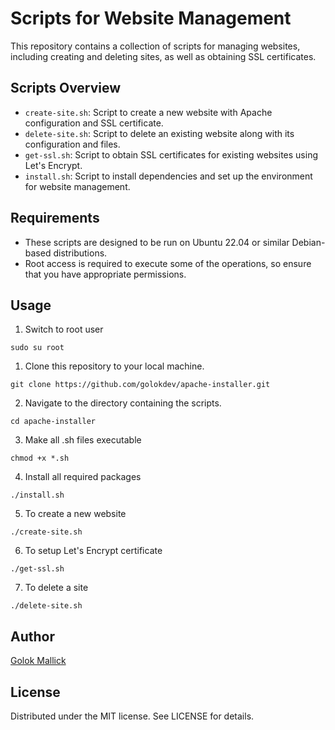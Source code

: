 # Scripts for Website Management

This repository contains a collection of scripts for managing websites, including creating and deleting sites, as well as obtaining SSL certificates.

## Scripts Overview

- `create-site.sh`: Script to create a new website with Apache configuration and SSL certificate.
- `delete-site.sh`: Script to delete an existing website along with its configuration and files.
- `get-ssl.sh`: Script to obtain SSL certificates for existing websites using Let's Encrypt.
- `install.sh`: Script to install dependencies and set up the environment for website management.

## Requirements
- These scripts are designed to be run on Ubuntu 22.04 or similar Debian-based distributions.
- Root access is required to execute some of the operations, so ensure that you have appropriate permissions.

## Usage
1. Switch to root user
```
sudo su root
```
1. Clone this repository to your local machine.
```
git clone https://github.com/golokdev/apache-installer.git
```
2. Navigate to the directory containing the scripts.
```
cd apache-installer
```
3. Make all .sh files executable
```
chmod +x *.sh
```
4. Install all required packages
```
./install.sh
```
5. To create a new website
```
./create-site.sh
```
6. To setup Let's Encrypt certificate
```
./get-ssl.sh
```
7. To delete a site
```
./delete-site.sh
```

## Author

[Golok Mallick](https://github.com/golokdev)

## License

Distributed under the MIT license. See LICENSE for details.

